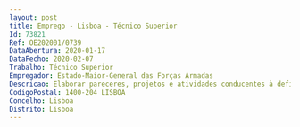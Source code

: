 ```yaml
--- 
layout: post
title: Emprego - Lisboa - Técnico Superior
Id: 73821
Ref: OE202001/0739
DataAbertura: 2020-01-17
DataFecho: 2020-02-07
Trabalho: Técnico Superior
Empregador: Estado-Maior-General das Forças Armadas
Descricao: Elaborar pareceres, projetos e atividades conducentes à definição e concretização das políticas do EMGFA na área de Engenharia Civil  Construção Civil.1) No âmbito do projeto a) Elaboração de Estudos prévios e pareceresb) Planeamento de Obrasc) Planeamento de obras de conservação e restaurod) Análise de Projetos desenvolvidos «in house»e) Análise de Projetos desenvolvidos em «outsourcing»f) Efetuar Inspeções  vistorias técnicas e elaborar os respetivos Relatóriosg) Elaborar propostas de projeto, listas de trabalho, mapas de quantidades e cadernos de encargos2) No âmbito da contratação a) Relatórios de Análise de Propostasb) Membro de Júri3) No âmbito da fiscalização a) Elaboração de documentação de início das empreitadasb) Preparação da Empreitadac) Diretor de Fiscalizaçãod) Fiscalização de empreitadas garantindo cumprimento contrato, projeto e caderno de encargose) Validação de Autos de Mediçãof) Validação de Trabalhosg) Propor a aplicação de sanções por violação dos prazos contratuaish) Elaboração da Revisão de Preçosi) Elaboração de autos de Receção Provisória e de entrega das Instalaçõesj) Elaboração da Conta da Empreitadak) Vistorias para efeito da Receção Definitiva (da obra)l) Receção Definitiva
CodigoPostal: 1400-204 LISBOA
Concelho: Lisboa
Distrito: Lisboa
--- 
```

